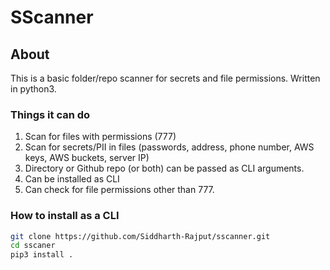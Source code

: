 # SScanner

## About

This is a basic folder/repo scanner for secrets and file permissions. Written in python3.

### Things it can do

1. Scan for files with permissions (777)
2. Scan for secrets/PII in files (passwords, address, phone number, AWS keys, AWS buckets, server IP)
3. Directory or Github repo (or both) can be passed as CLI arguments.
4. Can be installed as CLI
5. Can check for file permissions other than 777.

### How to install as a CLI

```bash
git clone https://github.com/Siddharth-Rajput/sscanner.git
cd sscaner
pip3 install .
```
